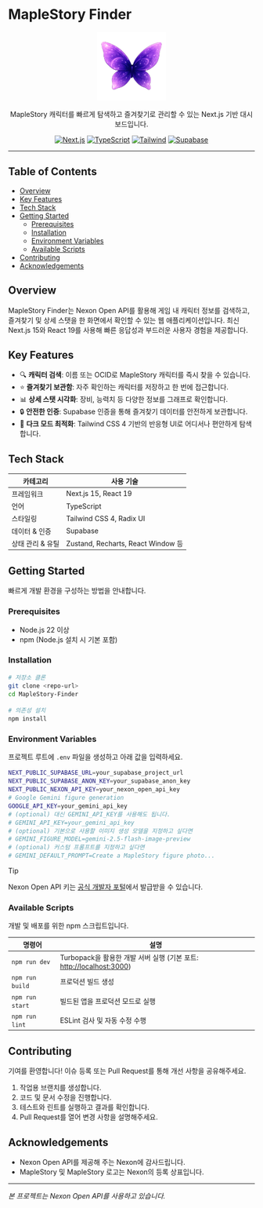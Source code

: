# MapleStory Finder

<p align="center">
  <img src="./public/Reheln.png" width="140" alt="Finder logo" />
</p>

<p align="center">
  MapleStory 캐릭터를 빠르게 탐색하고 즐겨찾기로 관리할 수 있는 Next.js 기반 대시보드입니다.
</p>

<p align="center">
  <a href="https://nextjs.org/"><img src="https://img.shields.io/badge/Next.js-000?logo=nextdotjs&logoColor=fff" alt="Next.js" /></a>
  <a href="https://www.typescriptlang.org/"><img src="https://img.shields.io/badge/TypeScript-3178C6?logo=typescript&logoColor=fff" alt="TypeScript" /></a>
  <a href="https://tailwindcss.com/"><img src="https://img.shields.io/badge/Tailwind_CSS-38B2AC?logo=tailwindcss&logoColor=fff" alt="Tailwind" /></a>
  <a href="https://supabase.com/"><img src="https://img.shields.io/badge/Supabase-3ecf8e?logo=supabase&logoColor=000" alt="Supabase" /></a>
</p>

---

## Table of Contents
- [Overview](#overview)
- [Key Features](#key-features)
- [Tech Stack](#tech-stack)
- [Getting Started](#getting-started)
  - [Prerequisites](#prerequisites)
  - [Installation](#installation)
  - [Environment Variables](#environment-variables)
  - [Available Scripts](#available-scripts)
- [Contributing](#contributing)
- [Acknowledgements](#acknowledgements)

## Overview
MapleStory Finder는 Nexon Open API를 활용해 게임 내 캐릭터 정보를 검색하고, 즐겨찾기 및 상세 스탯을 한 화면에서 확인할 수 있는 웹 애플리케이션입니다. 최신 Next.js 15와 React 19를 사용해 빠른 응답성과 부드러운 사용자 경험을 제공합니다.

## Key Features
- 🔍 **캐릭터 검색**: 이름 또는 OCID로 MapleStory 캐릭터를 즉시 찾을 수 있습니다.
- ⭐ **즐겨찾기 보관함**: 자주 확인하는 캐릭터를 저장하고 한 번에 접근합니다.
- 📊 **상세 스탯 시각화**: 장비, 능력치 등 다양한 정보를 그래프로 확인합니다.
- 🔒 **안전한 인증**: Supabase 인증을 통해 즐겨찾기 데이터를 안전하게 보관합니다.
- 🌙 **다크 모드 최적화**: Tailwind CSS 4 기반의 반응형 UI로 어디서나 편안하게 탐색합니다.

## Tech Stack
| 카테고리 | 사용 기술 |
| --- | --- |
| 프레임워크 | Next.js 15, React 19 |
| 언어 | TypeScript |
| 스타일링 | Tailwind CSS 4, Radix UI |
| 데이터 & 인증 | Supabase |
| 상태 관리 & 유틸 | Zustand, Recharts, React Window 등 |

## Getting Started
빠르게 개발 환경을 구성하는 방법을 안내합니다.

### Prerequisites
- Node.js 22 이상
- npm (Node.js 설치 시 기본 포함)

### Installation
```bash
# 저장소 클론
git clone <repo-url>
cd MapleStory-Finder

# 의존성 설치
npm install
```

### Environment Variables
프로젝트 루트에 `.env` 파일을 생성하고 아래 값을 입력하세요.

```bash
NEXT_PUBLIC_SUPABASE_URL=your_supabase_project_url
NEXT_PUBLIC_SUPABASE_ANON_KEY=your_supabase_anon_key
NEXT_PUBLIC_NEXON_API_KEY=your_nexon_open_api_key
# Google Gemini figure generation
GOOGLE_API_KEY=your_gemini_api_key
# (optional) 대신 GEMINI_API_KEY를 사용해도 됩니다.
# GEMINI_API_KEY=your_gemini_api_key
# (optional) 기본으로 사용할 이미지 생성 모델을 지정하고 싶다면
# GEMINI_FIGURE_MODEL=gemini-2.5-flash-image-preview
# (optional) 커스텀 프롬프트를 지정하고 싶다면
# GEMINI_DEFAULT_PROMPT=Create a MapleStory figure photo...
```

> [!TIP]
> Nexon Open API 키는 [공식 개발자 포털](https://openapi.nexon.com/)에서 발급받을 수 있습니다.

### Available Scripts
개발 및 배포를 위한 npm 스크립트입니다.

| 명령어 | 설명 |
| --- | --- |
| `npm run dev` | Turbopack을 활용한 개발 서버 실행 (기본 포트: <http://localhost:3000>) |
| `npm run build` | 프로덕션 빌드 생성 |
| `npm run start` | 빌드된 앱을 프로덕션 모드로 실행 |
| `npm run lint` | ESLint 검사 및 자동 수정 수행 |

## Contributing
기여를 환영합니다! 이슈 등록 또는 Pull Request를 통해 개선 사항을 공유해주세요.

1. 작업용 브랜치를 생성합니다.
2. 코드 및 문서 수정을 진행합니다.
3. 테스트와 린트를 실행하고 결과를 확인합니다.
4. Pull Request를 열어 변경 사항을 설명해주세요.

## Acknowledgements
- Nexon Open API를 제공해 주는 Nexon에 감사드립니다.
- MapleStory 및 MapleStory 로고는 Nexon의 등록 상표입니다.

---

*본 프로젝트는 Nexon Open API를 사용하고 있습니다.*
